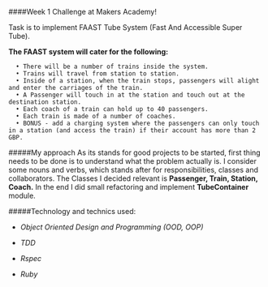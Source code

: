 ####Week 1 Challenge at Makers Academy!

Task is to implement FAAST Tube System (Fast And Accessible Super Tube).

**The FAAST system will cater for the following:**

```
  • There will be a number of trains inside the system.
  • Trains will travel from station to station.
  • Inside of a station, when the train stops, passengers will alight and enter the carriages of the train.
  • A Passenger will touch in at the station and touch out at the destination station.
  • Each coach of a train can hold up to 40 passengers.
  • Each train is made of a number of coaches.
  • BONUS - add a charging system where the passengers can only touch in a station (and access the train) if their account has more than 2 GBP.
```

#####My approach
As its stands for good projects to be started, first thing needs to be done is to understand what the problem actually is. I consider some nouns and verbs, which stands after for responsibilities, classes and collaborators. The Classes I decided relevant is **Passenger, Train, Station, Coach.** In the end I did small refactoring and implement **TubeContainer** module.

#####Technology and technics used:

- *Object Oriented Design and Programming (OOD, OOP)*

- *TDD*

- *Rspec*

- *Ruby*

